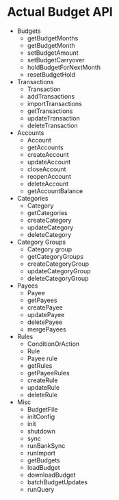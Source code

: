 # Actual Budget API

* Budgets
  - getBudgetMonths
  - getBudgetMonth
  - setBudgetAmount
  - setBudgetCarryover
  - holdBudgetForNextMonth
  - resetBudgetHold
* Transactions
  - Transaction
  - addTransactions
  - importTransactions
  - getTransactions
  - updateTransaction
  - deleteTransaction
* Accounts
  - Account
  - getAccounts
  - createAccount
  - updateAccount
  - closeAccount
  - reopenAccount
  - deleteAccount
  - getAccountBalance
* Categories
  - Category
  - getCategories
  - createCategory
  - updateCategory
  - deleteCategory
* Category Groups
  - Category group
  - getCategoryGroups
  - createCategoryGroup
  - updateCategoryGroup
  - deleteCategoryGroup
* Payees
  - Payee
  - getPayees
  - createPayee
  - updatePayee
  - deletePayee
  - mergePayees
* Rules
  - ConditionOrAction
  - Rule
  - Payee rule
  - getRules
  - getPayeeRules
  - createRule
  - updateRule
  - deleteRule
* Misc
  - BudgetFile
  - initConfig
  - init
  - shutdown
  - sync
  - runBankSync
  - runImport
  - getBudgets
  - loadBudget
  - downloadBudget
  - batchBudgetUpdates
  - runQuery
